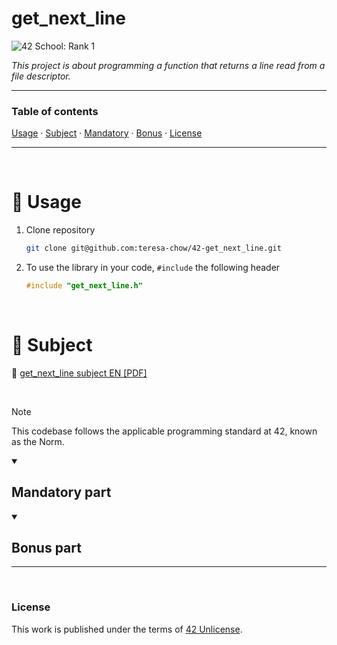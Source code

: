 # get_next_line
![42 School: Rank 1](https://img.shields.io/badge/42%20School-Rank%201-%2315bbbb)

_This project is about programming a function that returns a line read from a file descriptor._
___


### Table of contents
[Usage](#compass-usage) · [Subject](#book-subject) · [Mandatory](#mandatory-part) · [Bonus](#bonus-part) · [License](#license)

___

</br>

# :compass: Usage

1. Clone repository
    ```bash
    git clone git@github.com:teresa-chow/42-get_next_line.git
    ```

2. To use the library in your code, `#include` the following header
    ```c
    #include "get_next_line.h"
    ```

</br>

# :book: Subject
:page_facing_up: [get_next_line subject EN [PDF]](./en_getnextline_2023.pdf)

</br>

>[!NOTE]
>This codebase follows the applicable programming standard at 42, known as the Norm.

<details open>
  <summary><h2>Mandatory part</h2></summary>

</details>

<details open>
  <summary><h2>Bonus part</h2></summary>

</details>

___

</br>

### License
This work is published under the terms of [42 Unlicense](./LICENSE).
